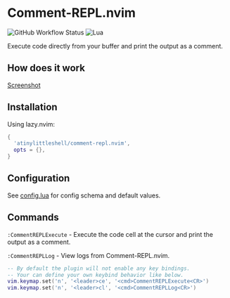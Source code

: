 # Comment-REPL.nvim

![GitHub Workflow Status](https://img.shields.io/github/actions/workflow/status/atinylittleshell/comment-repl.nvim/lint_test.yml?branch=main&style=for-the-badge)
![Lua](https://img.shields.io/badge/Made%20with%20Lua-blueviolet.svg?style=for-the-badge&logo=lua)

Execute code directly from your buffer and print the output as a comment.

## How does it work

[Screenshot](doc/screenshot.png)

## Installation

Using lazy.nvim:

```lua
{
  'atinylittleshell/comment-repl.nvim',
  opts = {},
}
```

## Configuration

See [config.lua](lua/comment-repl/config.lua) for config schema and default values.

## Commands

`:CommentREPLExecute` - Execute the code cell at the cursor and print the output as a comment.

`:CommentREPLLog` - View logs from Comment-REPL.nvim.

```lua
-- By default the plugin will not enable any key bindings.
-- Your can define your own keybind behavior like below.
vim.keymap.set('n', '<leader>ce', '<cmd>CommentREPLExecute<CR>')
vim.keymap.set('n', '<leader>cl', '<cmd>CommentREPLLog<CR>')
```
